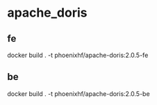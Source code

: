 # apache_doris


## fe
docker build . -t phoenixhf/apache-doris:2.0.5-fe

## be
docker build . -t phoenixhf/apache-doris:2.0.5-be